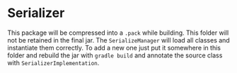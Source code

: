 # Serializer

This package will be compressed into a `.pack` while building. This folder will not be retained in the final jar. The `SerializeManager` will load all classes and instantiate them correctly. To add a new one just put it somewhere in this folder and rebuild the jar with `gradle build` and annotate the source class with `SerializerImplementation`.
